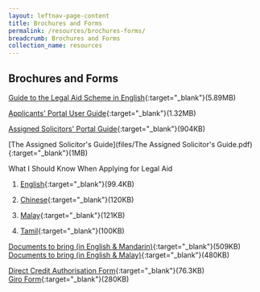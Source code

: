 ```yaml
---
layout: leftnav-page-content
title: Brochures and Forms
permalink: /resources/brochures-forms/
breadcrumb: Brochures and Forms
collection_name: resources
---
```

Brochures and Forms
---

[Guide to the Legal Aid Scheme in English](/files/Guide-to-legal-scheme-english.pdf){:target="_blank"}(5.89MB) <br>

 

[Applicants' Portal User Guide](/files/Applicants-Portal-User-Guide.pdf){:target="_blank"}(1.32MB) <br>

 

[Assigned Solicitors' Portal Guide](/files/AS-Portal-Guide.pdf){:target="_blank"}(904KB) <br>

 

[The Assigned Solicitor's Guide](files/The Assigned Solicitor's Guide.pdf){:target="_blank"}(1MB) <br>


 

What I Should Know When Applying for Legal Aid<br>
1. [English](/files/what-I-should-know-english.pdf){:target="_blank"}(99.4KB) <br>

2. [Chinese](/files/what-I-should-know-chinese.pdf){:target="_blank"}(120KB) <br>

3. [Malay](/files/what-I-should-know-malay.pdf){:target="_blank"}(121KB) <br>

4. [Tamil](/files/what-I-should-know-tamil.pdf){:target="_blank"}(100KB) <br>

 

[Documents to bring (in English & Mandarin)](/files/Documents-To-Bring-Eng-and-Mandarin.pdf){:target="_blank"}(509KB) <br>
[Documents to bring (in English & Malay)](/files/Docs-to-Bring-Eng-and-Malay.pdf){:target="_blank"}(480KB) <br>

 

[Direct Credit Authorisation Form](/files/DCA-Form.pdf){:target="_blank"}(76.3KB)<br>
[Giro Form](/files/Giro-form.pdf){:target="_blank"}(280KB)<br>

